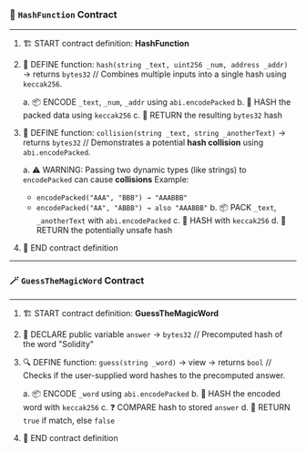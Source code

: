 ### 🔐 `HashFunction` Contract

---

1. 🏗️ START contract definition: **HashFunction**

2. 🔢 DEFINE function: `hash(string _text, uint256 _num, address _addr)` → returns `bytes32`
   // Combines multiple inputs into a single hash using `keccak256`.

   a. 📦 ENCODE `_text`, `_num`, `_addr` using `abi.encodePacked`
   b. 🔐 HASH the packed data using `keccak256`
   c. 🔁 RETURN the resulting `bytes32` hash

3. 🚨 DEFINE function: `collision(string _text, string _anotherText)` → returns `bytes32`
   // Demonstrates a potential **hash collision** using `abi.encodePacked`.

   a. ⚠️ WARNING: Passing two dynamic types (like strings) to `encodePacked` can cause **collisions**
   Example:

   - `encodePacked("AAA", "BBB") → "AAABBB"`
   - `encodePacked("AA", "ABBB") → also "AAABBB"`
     b. 📦 PACK `_text`, `_anotherText` with `abi.encodePacked`
     c. 🔐 HASH with `keccak256`
     d. 🔁 RETURN the potentially unsafe hash

4. 🏁 END contract definition

---

### 🪄 `GuessTheMagicWord` Contract

---

1. 🏗️ START contract definition: **GuessTheMagicWord**

2. 🧱 DECLARE public variable `answer` → `bytes32`
   // Precomputed hash of the word "Solidity"

3. 🔍 DEFINE function: `guess(string _word)` → view → returns `bool`
   // Checks if the user-supplied word hashes to the precomputed answer.

   a. 📦 ENCODE `_word` using `abi.encodePacked`
   b. 🔐 HASH the encoded word with `keccak256`
   c. ❓ COMPARE hash to stored `answer`
   d. 🔁 RETURN `true` if match, else `false`

4. 🏁 END contract definition
